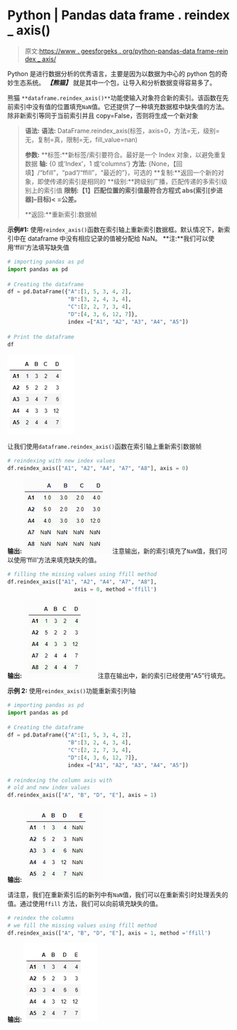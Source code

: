 # Python | Pandas data frame . reindex _ axis()

> 原文:[https://www . geesforgeks . org/python-pandas-data frame-rein dex _ axis/](https://www.geeksforgeeks.org/python-pandas-dataframe-reindex_axis/)

Python 是进行数据分析的优秀语言，主要是因为以数据为中心的 python 包的奇妙生态系统。 ***【熊猫】*** 就是其中一个包，让导入和分析数据变得容易多了。

熊猫 `**dataframe.reindex_axis()**`功能使输入对象符合新的索引。该函数在先前索引中没有值的位置填充`NaN`值。它还提供了一种填充数据框中缺失值的方法。除非新索引等同于当前索引并且 copy=False，否则将生成一个新对象

> **语法:**
> **语法:** DataFrame.reindex_axis(标签，axis=0，方法=无，级别=无，复制=真，限制=无，fill_value=nan)
> 
> **参数:**
> **标签:**新标签/索引要符合。最好是一个 Index 对象，以避免重复数据
> **轴:** {0 或‘Index’，1 或‘columns’}
> **方法:** {None，【回填】/“bfill”，“pad”/“ffill”，“最近的”}，可选的
> **复制:**返回一个新的对象，即使传递的索引是相同的
> **级别:**跨级别广播，匹配传递的多索引级别上的索引值
> **限制:【1】匹配位置的索引值最符合方程式 abs(索引[步进器]–目标)< =公差。**
> 
> **返回:**重新索引:数据帧

**示例#1:** 使用`reindex_axis()`函数在索引轴上重新索引数据框。默认情况下，新索引中在 dataframe 中没有相应记录的值被分配给 NaN。
**注:**我们可以使用‘ffill’方法填写缺失值

```py
# importing pandas as pd
import pandas as pd

# Creating the dataframe 
df = pd.DataFrame({"A":[1, 5, 3, 4, 2], 
                   "B":[3, 2, 4, 3, 4],
                   "C":[2, 2, 7, 3, 4],
                   "D":[4, 3, 6, 12, 7]},
                   index =["A1", "A2", "A3", "A4", "A5"])

# Print the dataframe
df
```

![](img/e3baabcb070182605e75dbca5770baab.png)

让我们使用`dataframe.reindex_axis()`函数在索引轴上重新索引数据帧

```py
# reindexing with new index values
df.reindex_axis(["A1", "A2", "A4", "A7", "A8"], axis = 0)
```

**输出:**
![](img/af125a03b596bfbdd33015252de54992.png)
注意输出，新的索引填充了`NaN`值，我们可以使用‘ffill’方法来填充缺失的值。

```py
# filling the missing values using ffill method
df.reindex_axis(["A1", "A2", "A4", "A7", "A8"], 
                     axis = 0, method ='ffill')
```

**输出:**
![](img/5970a39439ddd266516ad183ccb4d6ee.png)
注意在输出中，新的索引已经使用“A5”行填充。

**示例 2:** 使用`reindex_axis()`功能重新索引列轴

```py
# importing pandas as pd
import pandas as pd

# Creating the dataframe 
df = pd.DataFrame({"A":[1, 5, 3, 4, 2],
                   "B":[3, 2, 4, 3, 4],
                   "C":[2, 2, 7, 3, 4],
                   "D":[4, 3, 6, 12, 7]}, 
                   index =["A1", "A2", "A3", "A4", "A5"])

# reindexing the column axis with
# old and new index values
df.reindex_axis(["A", "B", "D", "E"], axis = 1)
```

**输出:**
![](img/76af21ca0e4ffe957b99e5129acafd0d.png)

请注意，我们在重新索引后的新列中有`NaN`值，我们可以在重新索引时处理丢失的值。通过使用`ffill` 方法，我们可以向前填充缺失的值。

```py
# reindex the columns
# we fill the missing values using ffill method
df.reindex_axis(["A", "B", "D", "E"], axis = 1, method ='ffill')
```

**输出:**
![](img/a877a390e0f80dad602c84361c28ce6b.png)